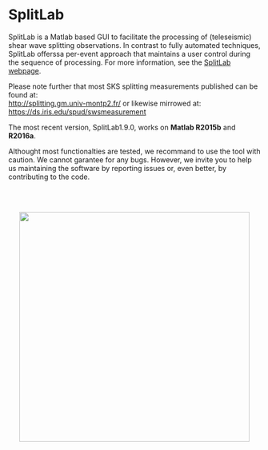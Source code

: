 # SplitLab

SplitLab is a Matlab based GUI to facilitate the processing of (teleseismic) shear wave splitting observations. In contrast to fully automated techniques, SplitLab offerssa per-event approach that maintains a user control during the sequence of processing. For more information, see the [SplitLab webpage](http://splitting.gm.univ-montp2.fr/).

Please note further that most SKS splitting measurements published can be found at:  
http://splitting.gm.univ-montp2.fr/ or likewise mirrowed at: https://ds.iris.edu/spud/swsmeasurement

The most recent version, SplitLab1.9.0, works on **Matlab R2015b** and **R2016a**.

Althought most functionalties are tested, we recommand to use the tool with caution. We cannot garantee for any bugs. However, we invite you to help us maintaining the software by reporting issues or, even better, by contributing to the code.

<br> </br>

<p align="center">
  <img src="https://github.com/john-robert/splitlab/blob/master/SplitLab1.9.0/screen.png" align="center" height="460">
</p>
